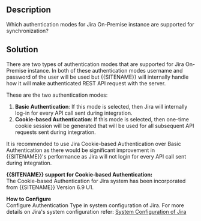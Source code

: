## Description
Which authentication modes for Jira On-Premise instance are supported for synchronization?

## Solution
There are two types of authentication modes that are supported for Jira On-Premise instance. In both of these authentication modes username and password of the user will be used but {{SITENAME}} will internally handle how it will make authenticated REST API request with the server.

These are the two authentication modes:
1. **Basic Authentication**: If this mode is selected, then Jira will internally log-in for every API call sent during integration. 
2. **Cookie-based Authentication**: If this mode is selected, then one-time cookie session will be generated that will be used for all subsequent API requests sent during integration.

It is recommended to use Jira Cookie-based Authentication over Basic Authentication as there would be significant improvement in {{SITENAME}}'s performance as Jira will not login for every API call sent during integration.

**{{SITENAME}} support for Cookie-based Authentication:**  
The Cookie-based Authentication for Jira system has been incorporated from {{SITENAME}} Version 6.9 U1.

**How to Configure**  
Configure Authentication Type in system configuration of Jira. For more details on Jira's system configuration refer: [System Configuration of Jira](../../../connectors/jira.md#system-configuration)


